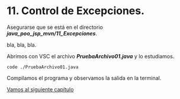 # 11. Control de Excepciones.

Asegurarse que se está en el directorio ***java_poo_jsp_mvn/11_Excepciones***.

bla, bla, bla.

Abrimos con VSC el archivo ***PruebaArchivo01.java*** y lo estudiamos.

```
code ./PruebaArchivo01.java
```

Compilamos el programa y observamos la salida en la terminal.


[Vamos al siguiente capítulo](../12)


